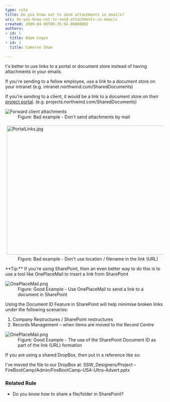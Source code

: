 ```yaml
---
type: rule
title: Do you know not to send attachments in emails?
uri: do-you-know-not-to-send-attachments-in-emails
created: 2009-04-08T09:35:54.0000000Z
authors:
- id: 1
  title: Adam Cogan
- id: 2
  title: Cameron Shaw

---
```


 
​t's better to use links to a portal or document store instead of having attachments in your emails.

If you're sending to a fellow employee, use a link to a document store on your intranet (e.g. intranet.northwind.com/SharedDocuments)

If you're sending to a client, it would be a link to a document store on their [project portal](/_layouts/15/FIXUPREDIRECT.ASPX?WebId=3dfc0e07-e23a-4cbb-aac2-e778b71166a2&amp;TermSetId=07da3ddf-0924-4cd2-a6d4-a4809ae20160&amp;TermId=846474eb-27a1-4645-90ee-10a349fef714). (e.g. projects.northwind.com/SharedDocuments)
 <dl class="badImage"><dt>
      <img alt="Forward client attachments" src="/PublishingImages/Email_Attachment_1_small.jpg">
   </dt><dd>Figure&#58; Bad example - Don't send attachments by mail </dd></dl><dl class="badImage"><dt>
      <img width="640" height="440" alt="PortalLinks.jpg" src="/Documents/PortalLinks.jpg" style="height&#58;410px;margin&#58;5px;width&#58;610px;">
   </dt><dd>Figure&#58; Bad example - Don't use location / filename in the link (URL)</dd></dl>
**Tip:** If you're using SharePoint, then an even better way to do this is to use a tool like OnePlaceMail to insert a link from SharePoint
<dl class="goodImage"><dt>
      <img alt="OnePlaceMail.png" src="/PublishingImages/insert_link_in_email_to_sharePoint_item-png.png">
   </dt><dd>Figure&#58; Good Example - Use OnePlaceMail to send a link to a document in SharePoint</dd></dl>
Using the Document ID Feature in SharePoint will help minimise broken links under the following scenarios:

1. Company Restructures / SharePoint restructures
2. Records Management – when items are moved to the Record Centre

<dl class="goodImage"><dt>​<img alt="OnePlaceMail.png" src="/PublishingImages/insert_link_in_email_to_sharePoint_item_with_document_id-png.png"></dt><dd>Figure&#58; Good Example - The use of the SharePoint Document ID as part of the link (URL) formation</dd></dl>
If you are using a shared DropBox, then put in a reference like so:

​​I've moved the file to our DropBox at:​ 
​SSW\_Designers/Project – FireBootCamp/Admin/FireBootCamp-USA-Ultra-Advert.pptx

### Related Rule


- Do you know how to share a file/folder in SharePoint?


